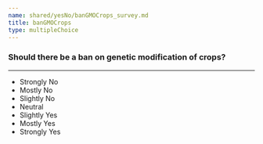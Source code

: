 ```yaml
---
name: shared/yesNo/banGMOCrops_survey.md
title: banGMOCrops
type: multipleChoice
---
```


### Should there be a ban on genetic modification of crops?

---

- Strongly No
- Mostly No
- Slightly No
- Neutral
- Slightly Yes
- Mostly Yes
- Strongly Yes

